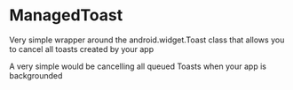 # ManagedToast
Very simple wrapper around the android.widget.Toast class that allows you to cancel all toasts created by your app

A very simple would be cancelling all queued Toasts when your app is backgrounded
